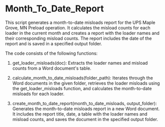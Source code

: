 # Month_To_Date_Report

This script generates a month-to-date misloads report for the UPS Maple Grove, MN Preload operation.
It calculates the misload counts for each loader in the current month and creates a report with the loader names
and their corresponding misload counts. The report includes the date of the report and is saved in a specified output folder.

The code consists of the following functions:

1. get_loader_misloads(doc): Extracts the loader names and misload counts from a Word document's table.

2. calculate_month_to_date_misloads(folder_path): Iterates through the Word documents in the given folder,
   retrieves the loader misloads using the get_loader_misloads function, and calculates the month-to-date misloads
   for each loader.

3. create_month_to_date_report(month_to_date_misloads, output_folder): Generates the month-to-date misloads report
   in a new Word document. It includes the report title, date, a table with the loader names and misload counts,
   and saves the document in the specified output folder.
